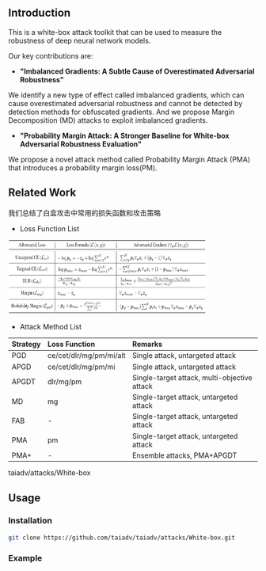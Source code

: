 ## Introduction
This is a white-box attack toolkit that can be used to measure the robustness of deep neural network models.

Our key contributions are:
- **"Imbalanced Gradients: A Subtle Cause of Overestimated Adversarial Robustness"**

We identify a new type of effect called imbalanced gradients, which can cause overestimated adversarial robustness and cannot be detected by detection methods for obfuscated gradients. And we propose Margin Decomposition (MD) attacks to exploit imbalanced gradients.

- **"Probability Margin Attack: A Stronger Baseline for White-box Adversarial Robustness Evaluation"**

We propose a novel attack method called Probability Margin Attack (PMA) that introduces a probability margin loss(PM).


## Related Work
我们总结了白盒攻击中常用的损失函数和攻击策略
- Loss Function List

<img src="loss.jpg" width="400" height="150">

- Attack Method List
  
| Strategy | Loss Function | Remarks |
|:--------|:-------------|:-------|
| PGD | ce/cet/dlr/mg/pm/mi/alt | Single attack, untargeted attack |
| APGD | ce/cet/dlr/mg/pm/mi | Single attack, untargeted attack |
| APGDT | dlr/mg/pm | Single-target attack, multi-objective attack |
| MD | mg | Single-target attack, untargeted attack |
| FAB | - | Single-target attack, untargeted attack |
| PMA | pm | Single-target attack, untargeted attack |
| PMA+ | - | Ensemble attacks, PMA+APGDT |

taiadv/attacks/White-box

## Usage

### Installation
```bash
git clone https://github.com/taiadv/taiadv/attacks/White-box.git
```

### Example



